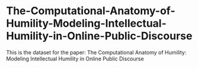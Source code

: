 # The-Computational-Anatomy-of-Humility-Modeling-Intellectual-Humility-in-Online-Public-Discourse
This is the dataset for the paper: The Computational Anatomy of Humility: Modeling Intellectual Humility in Online Public Discourse
